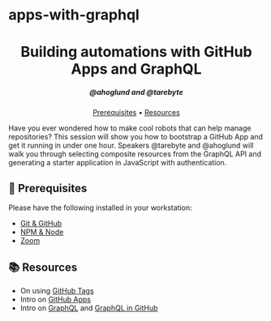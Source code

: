 # apps-with-graphql

<h1 align="center">Building automations with GitHub Apps and GraphQL</h1>
<h5 align="center">@ahoglund and @tarebyte</h3>

<p align="center">
  <a href="#mega-prerequisites">Prerequisites</a> •  
  <a href="#books-resources">Resources</a>
</p>

Have you ever wondered how to make cool robots that can help manage repositories? This session will show you how to bootstrap a GitHub App and get it running in under one hour. Speakers @tarebyte and @ahoglund will walk you through selecting composite resources from the GraphQL API and generating a starter application in JavaScript with authentication.

## :mega: Prerequisites
Please have the following installed in your workstation:
- [Git & GitHub](https://help.github.com/en/github/getting-started-with-github/set-up-git#setting-up-git)
- [NPM & Node](https://docs.npmjs.com/downloading-and-installing-node-js-and-npm)
- [Zoom](https://zoom.us/download)

## :books: Resources
- On using [GitHub Tags](https://developer.github.com/v3/git/tags/)
- Intro on [GitHub Apps](https://developer.github.com/apps/about-apps/)
- Intro on [GraphQL](https://graphql.org/learn/) and [GraphQL in GitHub](https://developer.github.com/v4/)
